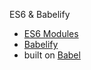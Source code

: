 ES6 & Babelify

 * [ES6 Modules](https://github.com/lukehoban/es6features#modules)
 * [Babelify](https://www.npmjs.com/package/babelify)
 * built on [Babel](https://babeljs.io/)
